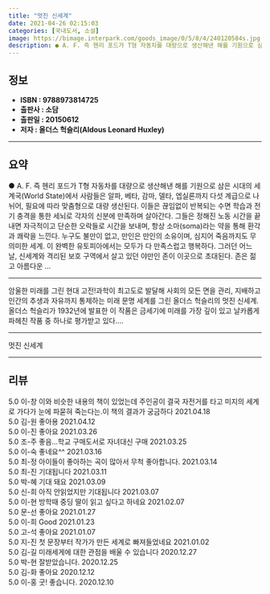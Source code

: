 ```yaml
---
title: "멋진 신세계"
date: 2021-04-26 02:15:03
categories: [국내도서, 소설]
image: https://bimage.interpark.com/goods_image/0/5/8/4/240120584s.jpg
description: ● A. F. 즉 헨리 포드가 T형 자동차를 대량으로 생산해낸 해를 기원으로 삼은 시대의 세계국(World State)에서 사람들은 알파, 베타, 감마, 델타, 엡실론까지 다섯 계급으로 나뉘어, 필요에 따라 맞춤형으로 대량 생산된다. 이들은 끊임없이 반복되는 수면 학습과 전기 충격을
---
```


## **정보**

- **ISBN : 9788973814725**
- **출판사 : 소담**
- **출판일 : 20150612**
- **저자 : 올더스 헉슬리(Aldous Leonard Huxley)**

------



## **요약**

●  A. F. 즉 헨리 포드가 T형 자동차를 대량으로 생산해낸 해를 기원으로 삼은 시대의 세계국(World State)에서 사람들은 알파, 베타, 감마, 델타, 엡실론까지 다섯 계급으로 나뉘어, 필요에 따라 맞춤형으로 대량 생산된다. 이들은 끊임없이 반복되는 수면 학습과 전기 충격을 통한 세뇌로 각자의 신분에 만족하며 살아간다. 그들은 정해진 노동 시간을 끝내면 자극적이고 단순한 오락들로 시간을 보내며, 항상 소마(soma)라는 약을 통해 환각과 쾌락을 느낀다. 누구도 불만이 없고, 만인은 만인의 소유이며, 심지어 죽음까지도 무의미한 세계. 이 완벽한 유토피아에서는 모두가 다 만족스럽고 행복하다. 그러던 어느 날, 신세계와 격리된 보호 구역에서 살고 있던 야만인 존이 이곳으로 초대된다. 존은 젊고 아름다운 ...

------

암울한 미래를 그린 현대 고전!과학이 최고도로 발달해 사회의 모든 면을 관리, 지배하고 인간의 추생과 자유까지 통제하는 미래 문명 세계를 그린 올더스 헉슬리의 멋진 신세계. 올더스 헉슬리가 1932년에 발표한 이 작품은 금세기에 미래를 가장 깊이 있고 날카롭게 파헤친 작품 중 하나로 평가받고 있다.... 

------


멋진 신세계 

------


## **리뷰** 

5.0 이-창 이와 비슷한 내용의 책이 있었는데 주인공이 결국 자전거를 타고 미지의 세계로 가다가 눈에 파묻혀 죽는다는.이 책의 결과가 궁금하다 2021.04.18 <br/>5.0 김-원 좋아용 2021.04.12 <br/>5.0 이-진 좋아요 2021.03.26 <br/>5.0 조-주 좋음...학교 구매도서로 자녀대신 구매 2021.03.25 <br/>5.0 이-숙 좋네요^^ 2021.03.16 <br/>5.0 최-정 아이들이 좋아하는 곡이 많아서 무척 좋아합니다. 2021.03.14 <br/>5.0 최-진 기대됩니다 2021.03.11 <br/>5.0 박-혜 기대 돼요 2021.03.09 <br/>5.0 신-희 아직 안읽었지만 기대됩니다 2021.03.07 <br/>5.0 이-현 방학때 중딩 딸이 읽고 싶다고 하네요 2021.02.07 <br/>5.0 문-선 좋아요 2021.01.27 <br/>5.0 이-희 Good 2021.01.23 <br/>5.0 고-석 좋아요  2021.01.07 <br/>5.0 지-진 첫 문장부터 작가가 만든 세계로 빠져들었네요 2021.01.02 <br/>5.0 김-길 미래세게에 대한 관점을 배울 수 있습니다 2020.12.27 <br/>5.0 박-현 잘받았습니다. 2020.12.25 <br/>5.0 김-화 좋아요 2020.12.12 <br/>5.0 이-홍 굿! 좋습니다.  2020.12.10 <br/>